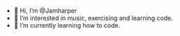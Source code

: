 - 👋 Hi, I’m @Jamharper
- 👀 I’m interested in music, exercising and learning code.  
- 🌱 I’m currently learning how to code.
<!---
Jamharper/Jamharper is a ✨ special ✨ repository because its `README.md` (this file) appears on your GitHub profile.
You can click the Preview link to take a look at your changes.
---
